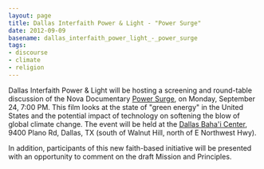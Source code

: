 ```yaml
---
layout: page
title: Dallas Interfaith Power & Light - "Power Surge"
date: 2012-09-09
basename: dallas_interfaith_power_light_-_power_surge
tags:
- discourse
- climate
- religion
---
```


Dallas Interfaith Power &amp; Light will be hosting a screening and round-table
discussion of the Nova Documentary [Power Surge](http://www.pbs.org/wgbh/nova/tech/power-surge.html), on
Monday, September 24, 7:00 PM. This film looks at the state of "green energy" in
the United States and the potential impact of technology on softening the blow
of global climate change. The event will be held at the [Dallas Baha'i Center](http://www.bahaisofdallas.org/), 9400 Plano Rd,
Dallas, TX (south of Walnut Hill, north of E Northwest Hwy).

In addition, participants of this new faith-based initiative will be presented
with an opportunity to comment on the draft Mission and Principles.

